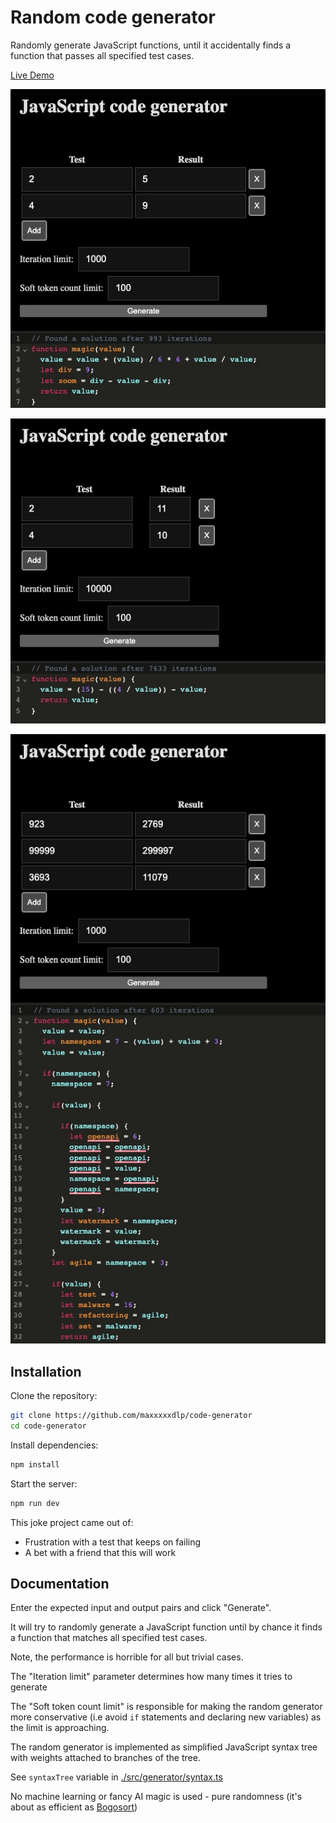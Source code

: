 # Random code generator

Randomly generate JavaScript functions, until it accidentally finds a function
that passes all specified test cases.

[Live Demo](https://maxxxxxdlp.github.io/code-generator/)

![Found a solution after 993 iterations](docs/img/1.jpg)

![Found a solution after 7633 iterations](docs/img/2.jpg)

![Found a solution after 603 iterations](docs/img/3.jpg)

## Installation

Clone the repository:

```sh
git clone https://github.com/maxxxxxdlp/code-generator
cd code-generator
```

Install dependencies:

```sh
npm install
```

Start the server:

```sh
npm run dev
```

This joke project came out of:

- Frustration with a test that keeps on failing
- A bet with a friend that this will work

## Documentation

Enter the expected input and output pairs and click "Generate".

It will try to randomly generate a JavaScript function until by chance it finds
a function that matches all specified test cases.

Note, the performance is horrible for all but trivial cases.

The "Iteration limit" parameter determines how many times it tries to generate

The "Soft token count limit" is responsible for making the random generator more
conservative (i.e avoid `if` statements and declaring new variables) as the
limit is approaching.

The random generator is implemented as simplified JavaScript syntax tree with
weights attached to branches of the tree.

See `syntaxTree` variable in [./src/generator/syntax.ts](./src/generator/syntax.ts)

No machine learning or fancy AI magic is used - pure randomness (it's about as efficient as [Bogosort](https://en.wikipedia.org/wiki/Bogosort))